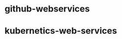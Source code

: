 ﻿# github-webservices
# kubernetics-web-services

<!-- 
docker  run -d -p9296:9296  -e EUREKA_SERVER_ADDRESS=http://host.docker.internal:8761/eureka --name  config-server  46e607fdda6a

 docker  run -d -p9090:9090 -e CONFIG_SERVER_URL=host.docker.internal -e EUREKA_SERVER_ADDRESS=http://host.docker.internal:8761/eureka --name  cloudgateway  c83213734902

echo "# kubernetics-web-services" >> README.md
git init
git add README.md
git commit -m "first commit"
git branch -M main
git remote add origin https://github.com/vistait2018/kubernetics-web-services.git
git push -u origin main

docker compose -f docker-compose.yml up   // this start the docker images sequentially
 
docker compose -f docker-compose.yml up -d  //  this start the docker images sequentially in a detach mode

docker compose -f docker-compose.yml up  // this stop the container and remove them sequestially


images: 'perspective1974/cloudgateway:0.0.1'
    container_name: 'cloudgateway'
    ports:
      - '9090:9090'
    depends_on:
      configserver:
        condition: service_healthy
    environment:
      - EUREKA_SERVER_ADDRESS=http://serviceregistry/eureka
      - CONFIG_SERVER_URL=configserver


-Djib.from.auth.username	Username for base image registry.
-Djib.from.auth.password	Password for base image registry.

kubectl create secret docker-registry regcred --docker-server=https://docker.pkg.github.com --docker-email=jidedorcas@gmail.com  docker-password=Java20091@ --docker-server=perspective197

 docker login DOCKER_REGISTRY_SERVER --username=perspective1974 --password=Java20091@ --email=jidedorcas@gmail.com'
 minikube start

 kubectl create secret docker-registry my-secret --docker-server=DOCKER_REGISTRY_SERVER --docker-username=perspective1974  --docker-password=Java20091@ --docker-email=jidedorcas@gmail.com
-Djib.to.auth.username	Username for target image registry.
-Djib.to.auth.password	Password for target image registry. 
# to create your pod use template or get relevant template
# See to it the you are logged in into docker
# if you are not logged in 
# kubectl create secret docker-registry regcred --docker-server=https://docker.pkg.github.com --docker-email=*****  docker-password=***** --docker-server=*****
# then you can log in using docker login
# deploy using kubectl apply -f .\FILENAME
#  to create a name space use kubectl create namespace my_namespace
# to attach it use kubectl apply -f .\FILENAME -n my_namespace
#  note that when to retieve pods in your namespace use
#  kubectl get namespace , kubectl get all -n my-namespace




-->

